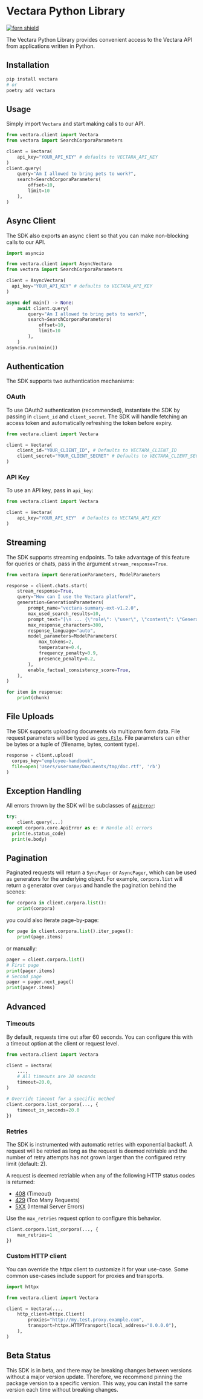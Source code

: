 # Vectara Python Library

[![fern shield](https://img.shields.io/badge/%F0%9F%8C%BF-SDK%20generated%20by%20Fern-brightgreen)](https://github.com/fern-api/fern)

The Vectara Python Library provides convenient access to the Vectara API from applications written in Python.

## Installation

```sh
pip install vectara
# or
poetry add vectara
```

## Usage
Simply import `Vectara` and start making calls to our API.

```python
from vectara.client import Vectara
from vectara import SearchCorporaParameters

client = Vectara(
    api_key="YOUR_API_KEY" # defaults to VECTARA_API_KEY
)
client.query(
    query="Am I allowed to bring pets to work?",
    search=SearchCorporaParameters(
        offset=10,
        limit=10
    ),
)
```

## Async Client
The SDK also exports an async client so that you can make non-blocking calls to our API.

```python
import asyncio

from vectara.client import AsyncVectara
from vectara import SearchCorporaParameters

client = AsyncVectara(
  api_key="YOUR_API_KEY" # defaults to VECTARA_API_KEY
)

async def main() -> None:
    await client.query(
        query="Am I allowed to bring pets to work?",
        search=SearchCorporaParameters(
            offset=10,
            limit=10
        ),
    )
asyncio.run(main())
```

## Authentication

The SDK supports two authentication mechanisms: 

### OAuth

To use OAuth2 authentication (recommended), instantiate the SDK by passing in `client_id` and `client_secret`. The SDK 
will handle fetching an access token and automatically refreshing the token before expiry. 

```python
from vectara.client import Vectara

client = Vectara(
    client_id="YOUR_CLIENT_ID", # Defaults to VECTARA_CLIENT_ID
    client_secret="YOUR_CLIENT_SECRET" # Defaults to VECTARA_CLIENT_SECRET
)
```

### API Key

To use an API key, pass in `api_key`:

```python
from vectara.client import Vectara

client = Vectara(
    api_key="YOUR_API_KEY"  # Defaults to VECTARA_API_KEY
)
```

## Streaming
The SDK supports streaming endpoints. To take advantage of this feature for queries or chats, pass in the argument 
`stream_response=True`. 

```python
from vectara import GenerationParameters, ModelParameters

response = client.chats.start(
    stream_response=True,
    query="How can I use the Vectara platform?",
    generation=GenerationParameters(
        prompt_name="vectara-summary-ext-v1.2.0",
        max_used_search_results=10,
        prompt_text="[\n ... {\"role\": \"user\", \"content\": \"Generate a summary for the query '\''${vectaraQuery}'\'' based on the above results.\"} ... \n] \n",
        max_response_characters=300,
        response_language="auto",
        model_parameters=ModelParameters(
            max_tokens=2,
            temperature=0.4,
            frequency_penalty=0.9,
            presence_penalty=0.2,
        ),
        enable_factual_consistency_score=True,
    ),
)

for item in response:
    print(chunk)
```

## File Uploads
The SDK supports uploading documents via multiparm form data. File request parameters will be typed as [`core.File`](./src/core/file.py). File parameters 
can either be bytes or a tuple of (filename, bytes, content type). 

```python
response = client.upload(
  corpus_key="employee-handbook",
  file=open('Users/username/Documents/tmp/doc.rtf', 'rb')
)
```

## Exception Handling
All errors thrown by the SDK will be subclasses of [`ApiError`](./src/vectara/core/api_error.py):

```python
try:
    client.query(...)
except corpora.core.ApiError as e: # Handle all errors
  print(e.status_code)
  print(e.body)
```

## Pagination

Paginated requests will return a `SyncPager` or `AsyncPager`, which can be used as generators for the underlying object. For example, `corpora.list` will return a generator over `Corpus` and handle the pagination behind the scenes:

```python
for corpora in client.corpora.list():
    print(corpora)
```

you could also iterate page-by-page:

```python
for page in client.corpora.list().iter_pages():
    print(page.items)
```

or manually: 

```python
pager = client.corpora.list()
# First page
print(pager.items)
# Second page
pager = pager.next_page()
print(pager.items)
```

## Advanced 

### Timeouts

By default, requests time out after 60 seconds. You can configure this with a
timeout option at the client or request level.

```python
from vectara.client import Vectara

client = Vectara(
    ...,
    # All timeouts are 20 seconds
    timeout=20.0,
)

# Override timeout for a specific method
client.corpora.list_corpora(..., {
    timeout_in_seconds=20.0
})
```

### Retries

The SDK is instrumented with automatic retries with exponential backoff. A request will be
retried as long as the request is deemed retriable and the number of retry attempts has not grown larger
than the configured retry limit (default: 2).

A request is deemed retriable when any of the following HTTP status codes is returned:

- [408](https://developer.mozilla.org/en-US/docs/Web/HTTP/Status/408) (Timeout)
- [429](https://developer.mozilla.org/en-US/docs/Web/HTTP/Status/429) (Too Many Requests)
- [5XX](https://developer.mozilla.org/en-US/docs/Web/HTTP/Status/500) (Internal Server Errors)

Use the `max_retries` request option to configure this behavior.

```python
client.corpora.list_corpora(..., {
    max_retries=1
})
```

### Custom HTTP client

You can override the httpx client to customize it for your use-case. Some common use-cases
include support for proxies and transports.

```python
import httpx

from vectara.client import Vectara

client = Vectara(...,
    http_client=httpx.Client(
        proxies="http://my.test.proxy.example.com",
        transport=httpx.HTTPTransport(local_address="0.0.0.0"),
    ),
)
```

## Beta Status

This SDK is in beta, and there may be breaking changes between versions without a major 
version update. Therefore, we recommend pinning the package version to a specific version. 
This way, you can install the same version each time without breaking changes.
